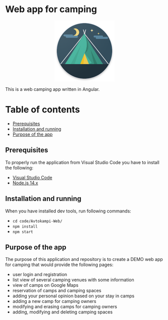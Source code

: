 # Web app for camping

<p align="center">
  <img src="./code/Avtokampi-Web/src/assets/images/logo/ikona.png?raw=true"/>
</p>

This is a web camping app written in Angular.

Table of contents
=================

- [Prerequisites](#prerequisites)
- [Installation and running](#installation-and-running)
- [Purpose of the app](#purpose-of-the-app)

## Prerequisites

To properly run the application from Visual Studio Code you have to install the
following:

- [Visual Studio Code](https://code.visualstudio.com/)
- [Node.js 14.x](https://nodejs.org/)

## Installation and running

When you have installed dev tools, run following commands:
- `cd code/Avtokampi-Web/`
- `npm install`
- `npm start`

## Purpose of the app

The purpose of this application and repository is to create a DEMO web app for camping that would
provide the following pages:

- user login and registration
- list view of several camping venues with some information
- view of camps on Google Maps
- reservation of camps and camping spaces
- adding your personal opinion based on your stay in camps
- adding a new camp for camping owners
- modifying and erasing camps for camping owners
- adding, modifying and deleting camping spaces
